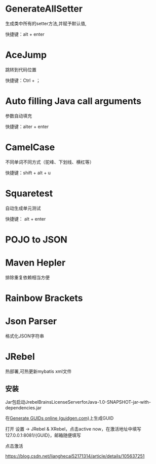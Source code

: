 # GenerateAllSetter

生成类中所有的setter方法,并赋予默认值,

快捷键：alt + enter

# AceJump

跳转到代码位置

快捷键：Ctrl + ；

# Auto filling Java call arguments

参数自动填充

快捷键：alter + enter

# CamelCase

不同单词不同方式（驼峰、下划线、横杠等） 

快捷键：shift + alt + u

# Squaretest

自动生成单元测试

快捷键： alt + enter

# POJO to JSON

# Maven Hepler

排除重复依赖相当方便

# Rainbow Brackets 

# Json Parser

格式化JSON字符串

# JRebel

热部署,可热更新mybatis xml文件    

## 安装

Jar包启动JrebelBrainsLicenseServerforJava-1.0-SNAPSHOT-jar-with-dependencies.jar

在[Generate GUIDs online (guidgen.com)](https://www.guidgen.com/)上生成GUID

打开 设置 -> JRebel & XRebel，点击active now，在激活地址中填写 127.0.0.1:8081/{GUID}，邮箱随便填写

点击激活

https://blog.csdn.net/lianghecai52171314/article/details/105637251